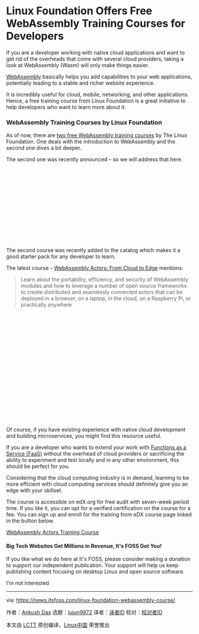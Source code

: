 [#]: subject: (Linux Foundation Offers Free WebAssembly Training Courses for Developers)
[#]: via: (https://news.itsfoss.com/linux-foundation-webassembly-course/)
[#]: author: (Ankush Das https://news.itsfoss.com/author/ankush/)
[#]: collector: (lujun9972)
[#]: translator: ( )
[#]: reviewer: ( )
[#]: publisher: ( )
[#]: url: ( )

Linux Foundation Offers Free WebAssembly Training Courses for Developers
======

If you are a developer working with native cloud applications and want to get rid of the overheads that come with several cloud providers, taking a look at WebAssembly (Wasm) will only make things easier.

[WebAssembly][1] basically helps you add capabilities to your web applications, potentially leading to a stable and richer website experience.

It is incredibly useful for cloud, mobile, networking, and other applications. Hence, a free training course from Linux Foundation is a great initiative to help developers who want to learn more about it.

### WebAssembly Training Courses by Linux Foundation

As of now, there are [two free WebAssembly training courses][2] by The Linux Foundation. One deals with the introduction to WebAssembly and the second one dives a bit deeper.

The second one was recently announced – so we will address that here.

![][3]

The second course was recently added to the catalog which makes it a good starter pack for any developer to learn.

The latest course – [WebAssembly Actors: From Cloud to Edge][4] mentions:

> Learn about the portability, efficiency, and security of WebAssembly modules and how to leverage a number of open source frameworks to create distributed and seamlessly connected actors that can be deployed in a browser, on a laptop, in the cloud, on a Raspberry Pi, or practically anywhere

![][5]

Of course, if you have existing experience with native cloud development and building microservices, you might find this resource useful.

If you are a developer who wants to extend your work with [Functions as a Service (FaaS)][6] without the overhead of cloud providers or sacrificing the ability to experiment and test locally and in any other environment, this should be perfect for you.

Considering that the cloud computing industry is in demand, learning to be more efficient with cloud computing services should definitely give you an edge with your skillset.

The course is accessible on edX.org for free audit with seven-week period time. If you like it, you can opt for a verified certification on the course for a fee. You can sign up and enroll for the training from eDX course page linked in the button below.

[WebAssembly Actors Training Course][7]

#### Big Tech Websites Get Millions in Revenue, It's FOSS Got You!

If you like what we do here at It's FOSS, please consider making a donation to support our independent publication. Your support will help us keep publishing content focusing on desktop Linux and open source software.

I'm not interested

--------------------------------------------------------------------------------

via: https://news.itsfoss.com/linux-foundation-webassembly-course/

作者：[Ankush Das][a]
选题：[lujun9972][b]
译者：[译者ID](https://github.com/译者ID)
校对：[校对者ID](https://github.com/校对者ID)

本文由 [LCTT](https://github.com/LCTT/TranslateProject) 原创编译，[Linux中国](https://linux.cn/) 荣誉推出

[a]: https://news.itsfoss.com/author/ankush/
[b]: https://github.com/lujun9972
[1]: https://en.wikipedia.org/wiki/WebAssembly
[2]: https://training.linuxfoundation.org/?s=webassembly
[3]: data:image/svg+xml;base64,PHN2ZyBoZWlnaHQ9IjMwOSIgd2lkdGg9Ijc4MCIgeG1sbnM9Imh0dHA6Ly93d3cudzMub3JnLzIwMDAvc3ZnIiB2ZXJzaW9uPSIxLjEiLz4=
[4]: https://training.linuxfoundation.org/training/webassembly-actors-from-cloud-to-edge-lfd134x/
[5]: data:image/svg+xml;base64,PHN2ZyBoZWlnaHQ9IjQ1MiIgd2lkdGg9Ijc4MCIgeG1sbnM9Imh0dHA6Ly93d3cudzMub3JnLzIwMDAvc3ZnIiB2ZXJzaW9uPSIxLjEiLz4=
[6]: https://www.ibm.com/cloud/learn/faas
[7]: https://www.edx.org/course/webassembly-actors-from-cloud-to-edge
